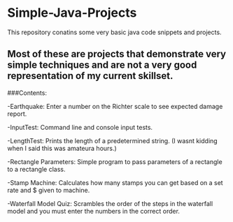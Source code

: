 # Simple-Java-Projects

This repository conatins some very basic java code snippets and projects.

Most of these are projects that demonstrate very simple techniques and are not a very good representation of my current skillset.
---
###Contents:

-Earthquake: Enter a number on the Richter scale to see expected damage report.

-InputTest: Command line and console input tests. 

-LengthTest: Prints the length of a predetermined string. (I wasnt kidding when I said this was amateura hours.)

-Rectangle Parameters: Simple program to pass parameters of a rectangle to a rectangle class.

-Stamp Machine: Calculates how many stamps you can get based on a set rate and $ given to machine.

-Waterfall Model Quiz: Scrambles the order of the steps in the waterfall model and you must enter the numbers in the correct order. 
